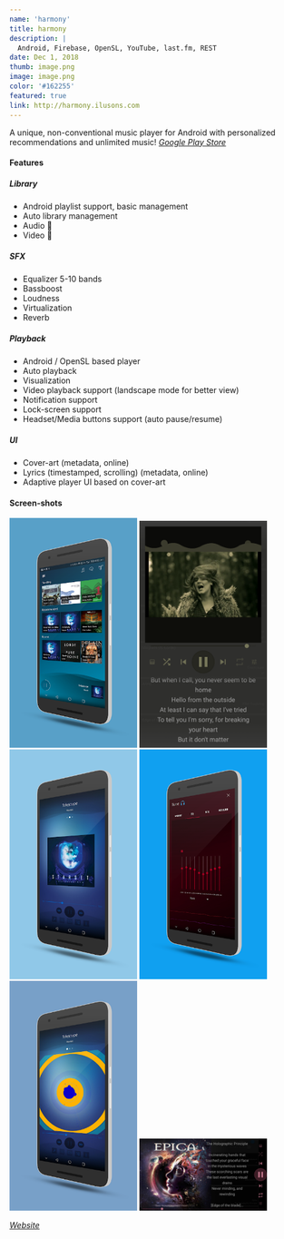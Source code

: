 ```yaml
---
name: 'harmony'
title: harmony
description: |
  Android, Firebase, OpenSL, YouTube, last.fm, REST
date: Dec 1, 2018
thumb: image.png
image: image.png
color: '#162255'
featured: true
link: http://harmony.ilusons.com
---
```


A unique, non-conventional music player for Android with personalized recommendations and unlimited music!
*[Google Play Store](https://play.google.com/store/apps/details?id=com.ilusons.harmony)*

#### Features

##### Library
- Android playlist support, basic management
- Auto library management
- Audio 🎵
- Video 🎦

##### SFX
- Equalizer 5-10 bands
- Bassboost
- Loudness
- Virtualization
- Reverb

##### Playback
- Android / OpenSL based player
- Auto playback
- Visualization
- Video playback support (landscape mode for better view)
- Notification support
- Lock-screen support
- Headset/Media buttons support (auto pause/resume)

##### UI
- Cover-art (metadata, online)
- Lyrics (timestamped, scrolling) (metadata, online)
- Adaptive player UI based on cover-art

#### Screen-shots

[<img src="5.png" width="225">](5.png)
[<img src="0.png" width="225">](0.png)
[<img src="1.png" width="225">](1.png)
[<img src="3.png" width="225">](3.png)
[<img src="4.png" width="225">](4.png)
[<img src="2.png" width="225">](2.png)

*[Website](http://harmony.ilusons.com)*